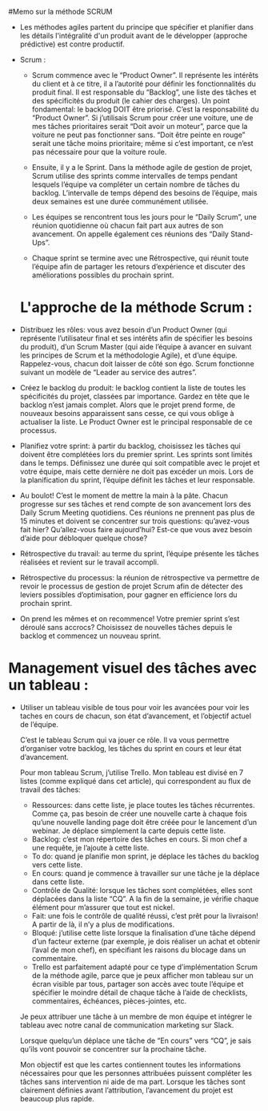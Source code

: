 #Memo sur la méthode SCRUM

- Les méthodes agiles partent du principe que spécifier et planifier dans les détails l'intégralité d'un produit avant de le développer (approche prédictive) est contre productif.

- Scrum :​
  
  - Scrum commence avec le “Product Owner”. Il représente les intérêts du client et à ce titre, il a l’autorité pour définir les fonctionnalités du produit final.
  Il est responsable du “Backlog”, une liste des tâches et des spécificités du produit (le cahier des charges). Un point fondamental: le backlog DOIT être priorisé. C’est la responsabilité du “Product Owner”.
  Si j’utilisais Scrum pour créer une voiture, une de mes tâches prioritaires serait “Doit avoir un moteur”, parce que la voiture ne peut pas fonctionner sans. “Doit être peinte en rouge” serait une tâche moins prioritaire; même si c’est important, ce n’est pas nécessaire pour que la voiture roule.
  
  - Ensuite, il y a le Sprint. Dans la méthode agile de gestion de projet, Scrum utilise des sprints comme intervalles de temps pendant lesquels l’équipe va compléter un certain nombre de tâches du backlog. L’intervalle de temps dépend des besoins de l’équipe, mais deux semaines est une durée communément utilisée.
  - Les équipes se rencontrent tous les jours pour le “Daily Scrum”, une réunion quotidienne où chacun fait part aux autres de son avancement. On appelle également ces réunions des “Daily Stand-Ups”.
  - Chaque sprint se termine avec une Rétrospective, qui réunit toute l’équipe afin de partager les retours d’expérience et discuter des améliorations possibles du prochain sprint.
  
  
   
  # L'approche de la méthode Scrum :
   
- Distribuez les rôles: vous avez besoin d’un Product Owner (qui représente l’utilisateur final et ses intérêts afin de spécifier les besoins du produit), d’un Scrum Master (qui aide l’équipe à avancer en suivant les principes de Scrum et la méthodologie Agile), et d’une équipe. Rappelez-vous, chacun doit laisser de côté son égo. Scrum fonctionne suivant un modèle de “Leader au service des autres”.

- Créez le backlog du produit: le backlog contient la liste de toutes les spécificités du projet, classées par importance. Gardez en tête que le backlog n’est jamais complet. Alors que le projet prend forme, de nouveaux besoins apparaissent sans cesse, ce qui vous oblige à actualiser la liste. Le Product Owner est le principal responsable de ce processus.

- Planifiez votre sprint: à partir du backlog, choisissez les tâches qui doivent être complétées lors du premier sprint. Les sprints sont limités dans le temps. Définissez une durée qui soit compatible avec le projet et votre équipe, mais cette dernière ne doit pas excéder un mois. Lors de la planification du sprint, l’équipe définit les tâches et leur responsable.

- Au boulot! C’est le moment de mettre la main à la pâte. Chacun progresse sur ses tâches et rend compte de son avancement lors des Daily Scrum Meeting quotidiens. Ces réunions ne prennent pas plus de 15 minutes et doivent se concentrer sur trois questions: qu’avez-vous fait hier? Qu’allez-vous faire aujourd’hui? Est-ce que vous avez besoin d’aide pour débloquer quelque chose?

- Rétrospective du travail: au terme du sprint, l’équipe présente les tâches réalisées et revient sur le travail accompli.

- Rétrospective du processus: la réunion de rétrospective va permettre de revoir le processus de gestion de projet Scrum afin de détecter des leviers possibles d’optimisation, pour gagner en efficience lors du prochain sprint.

- On prend les mêmes et on recommence! Votre premier sprint s’est déroulé sans accrocs? Choisissez de nouvelles tâches depuis le backlog et commencez un nouveau sprint.

# Management visuel des tâches avec un tableau :
 
- Utiliser un tableau visible de tous pour voir les avancées pour voir les taches en cours de chacun, son état d’avancement, et l’objectif actuel de l’équipe.
  
  C’est le tableau Scrum qui va jouer ce rôle. Il va vous permettre d’organiser votre backlog, les tâches du sprint en cours et leur état d’avancement. 
  
  Pour mon tableau Scrum, j’utilise Trello. Mon tableau est divisé en 7 listes (comme expliqué dans cet article), qui correspondent au flux de travail des tâches:
  
   - Ressources: dans cette liste, je place toutes les tâches récurrentes. Comme ça, pas besoin de créer une nouvelle carte à chaque fois qu’une nouvelle landing page doit être créée pour le lancement d’un webinar. Je déplace simplement la carte depuis cette liste.
   - Backlog: c’est mon répertoire des tâches en cours. Si mon chef a une requête, je l’ajoute à cette liste.
   - To do: quand je planifie mon sprint, je déplace les tâches du backlog vers cette liste.
   - En cours: quand je commence à travailler sur une tâche je la déplace dans cette liste.
   - Contrôle de Qualité: lorsque les tâches sont complétées, elles sont déplacées dans la liste “CQ”. A la fin de la semaine, je vérifie chaque élément pour m’assurer que tout est nickel.
   - Fait: une fois le contrôle de qualité réussi, c’est prêt pour la livraison! A partir de là, il n’y a plus de modifications.
   - Bloqué: j’utilise cette liste lorsque la finalisation d’une tâche dépend d’un facteur externe (par exemple, je dois réaliser un achat et obtenir l’aval de mon chef), en spécifiant les raisons du blocage dans un commentaire.
   - Trello est parfaitement adapté pour ce type d’implémentation Scrum de la méthode agile, parce que je peux afficher mon tableau sur un écran visible par tous, partager son accès avec toute l’équipe et spécifier le moindre détail de chaque tâche à l’aide de checklists, commentaires, échéances, pièces-jointes, etc.
  
  Je peux attribuer une tâche à un membre de mon équipe et intégrer le tableau avec notre canal de communication marketing sur Slack.
  
  Lorsque quelqu’un déplace une tâche de “En cours” vers “CQ”, je sais qu’ils vont pouvoir se concentrer sur la prochaine tâche.
  
  Mon objectif est que les cartes contiennent toutes les informations nécessaires pour que les personnes attribuées puissent compléter les tâches sans intervention ni aide de ma part. Lorsque les tâches sont clairement définies avant l’attribution, l’avancement du projet est beaucoup plus rapide.